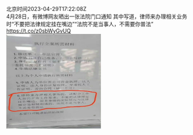 北京时间2023-04-29T17:22:08Z<br>4月28日，有微博网友晒出一张法院门口通知
其中写道，律师来办理相关业务时“不要把法律规定挂在嘴边”“法院不是当事人，不需要你普法” https://t.co/z0sbWyGvUQ<br><img src='/temp/2023/1652241849849896965_0.jpg' width='250' height='250'><br>